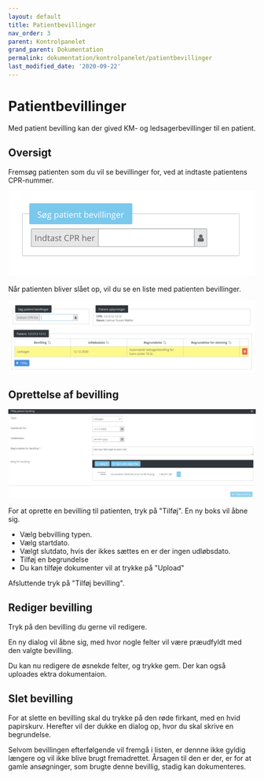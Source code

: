 ```yaml
---
layout: default
title: Patientbevillinger
nav_order: 3
parent: Kontrolpanelet
grand_parent: Dokumentation
permalink: dokumentation/kontrolpanelet/patientbevillinger
last_modified_date: '2020-09-22'
---
```


# Patientbevillinger

Med patient bevilling kan der gived KM- og ledsagerbevillinger til en patient.

## Oversigt

Fremsøg patienten som du vil se bevillinger for, ved at indtaste patientens CPR-nummer.

![patient bevilling søgning](/assets/documentation/patient-grants-search.png)

Når patienten bliver slået op, vil du se en liste med patienten bevillinger.

![patient bevilling liste](/assets/documentation/patient-grants-results.png)

## Oprettelse af bevilling

![patient bevilling liste](/assets/documentation/patient-grants-create.png)

For at oprette en bevilling til patienten, tryk på "Tilføj".
En ny boks vil åbne sig.

- Vælg bebvilling typen.
- Vælg startdato.
- Vælgt slutdato, hvis der ikkes sættes en er der ingen udløbsdato.
- Tilføj en begrundelse
- Du kan tilføje dokumenter vil at trykke på "Upload"

Afsluttende tryk på "Tilføj bevilling".

## Rediger bevilling

Tryk på den bevilling du gerne vil redigere.

En ny dialog vil åbne sig, med hvor nogle felter vil være præudfyldt med den valgte bevilling.

Du kan nu redigere de øsnekde felter, og trykke gem.
Der kan også uploades ektra dokumentaion.

## Slet bevilling

For at slette en bevilling skal du trykke på den røde firkant, med en hvid papirskurv.
Herefter vil der dukke en dialog op, hvor du skal skrive en begrundelse.

Selvom bevillingen efterfølgende vil fremgå i listen, er dennne ikke gyldig længere og vil ikke blive brugt fremadrettet.
Årsagen til den er der, er for at gamle ansøgninger, som brugte denne bevillig, stadig kan dokumenteres.
